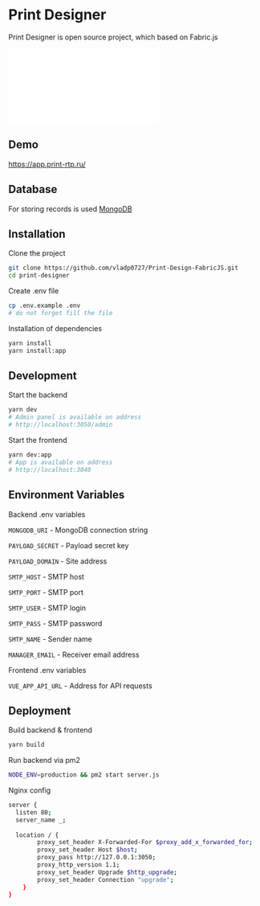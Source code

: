 # Print Designer

Print Designer is open source project, which based on Fabric.js

![website](README.md)

## Demo

https://app.print-rtp.ru/

## Database
For storing records is used [MongoDB](https://mongodb.com)

## Installation

Clone the project

```bash
git clone https://github.com/vladp0727/Print-Design-FabricJS.git
cd print-designer
```

Create .env file

```bash
cp .env.example .env
# do not forget fill the file
```

Installation of dependencies

```bash
yarn install
yarn install:app
```
## Development

Start the backend

```bash
yarn dev
# Admin panel is available on address
# http://localhost:3050/admin
```

Start the frontend

```bash
yarn dev:app
# App is available on address
# http://localhost:3040
```
## Environment Variables

Backend .env variables

`MONGODB_URI` - MongoDB connection string

`PAYLOAD_SECRET` - Payload secret key

`PAYLOAD_DOMAIN` - Site address

`SMTP_HOST` - SMTP host

`SMTP_PORT` - SMTP port

`SMTP_USER` - SMTP login

`SMTP_PASS` - SMTP password

`SMTP_NAME` - Sender name

`MANAGER_EMAIL` - Receiver email address


Frontend .env variables

`VUE_APP_API_URL` - Address for API requests

## Deployment

Build backend & frontend

```bash
yarn build
```

Run backend via pm2

```bash
NODE_ENV=production && pm2 start server.js
```

Nginx config

```bash
server {
  listen 80;
  server_name _;
  
  location / {
        proxy_set_header X-Forwarded-For $proxy_add_x_forwarded_for;
        proxy_set_header Host $host;
        proxy_pass http://127.0.0.1:3050;
        proxy_http_version 1.1;
        proxy_set_header Upgrade $http_upgrade;
        proxy_set_header Connection "upgrade";
    }
}
```